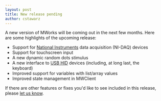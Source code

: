 ```yaml
---
layout: post
title: New release pending
author: cstawarz
---
```


A new version of MWorks will be coming out in the next few months.  Here are some highlights of the upcoming release:

* Support for [National Instruments](http://www.ni.com/) data acquisition (NI-DAQ) devices
* Support for touchscreen input
* A new dynamic random dots stimulus
* A new interface to [USB HID](http://en.wikipedia.org/wiki/USB_human_interface_device_class) devices (including, at long last, the keyboard)
* Improved support for variables with list/array values
* Improved state management in MWClient

If there are other features or fixes you'd like to see included in this release, please [let us know](http://help.mworks-project.org/discussion/new).
